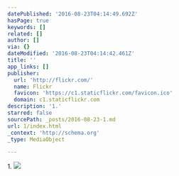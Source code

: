 ```yaml
---
datePublished: '2016-08-23T04:14:49.692Z'
hasPage: true
keywords: []
related: []
author: []
via: {}
dateModified: '2016-08-23T04:14:42.461Z'
title: ''
app_links: []
publisher:
  url: 'http://flickr.com/'
  name: Flickr
  favicon: 'https://c1.staticflickr.com/favicon.ico'
  domain: c1.staticflickr.com
description: '1.'
starred: false
sourcePath: _posts/2016-08-23-1.md
url: 1/index.html
_context: 'http://schema.org'
_type: MediaObject

---
```

1\.
![](https://s3-us-west-2.amazonaws.com/the-grid-img/p/11898af72df31e2da5f0e76766f493e80d87fa0c.jpg)